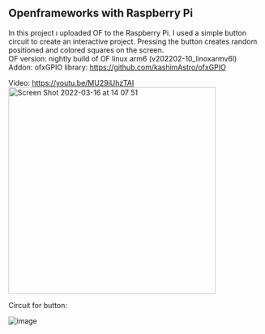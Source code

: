 ## Openframeworks with Raspberry Pi

In this project ı uploaded OF to the Raspberry Pi. I used a simple button circuit to create an interactive project. 
Pressing the button creates random positioned and colored squares on the screen. 
<br/>
OF version: nightly build of OF linux arm6 (v202202-10_linoxarmv6l)
<br/>
Addon: ofxGPIO library: https://github.com/kashimAstro/ofxGPIO
<br/>

Video: https://youtu.be/MU29iUhzTAI
<br/>
<img width="409" alt="Screen Shot 2022-03-16 at 14 07 51" src="https://git.arts.ac.uk/storage/user/227/files/7ade9c80-a532-11ec-85f2-18160d1e32df">

Circuit for button:

![image](https://git.arts.ac.uk/storage/user/227/files/0e908700-a58c-11ec-96d1-90345e34aecb)

